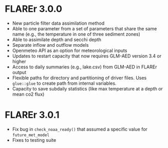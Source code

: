 # FLAREr 3.0.0

* New particle filter data assimilation method
* Able to one parameter from a set of parameters that share the same name (e.g., the temperature in one of three sediment zones)
* Able to assimilate depth and secchi depth
* Separate inflow and outflow models
* Openmeteo API as an option for meteorological inputs
* Updates to restart capacity that now requires GLM-AED version 3.4 or higher
* Access to daily summaries (e.g., lake.csv) from GLM-AED in FLAREr output
* Flexible paths for directory and partitioning of driver files.  Uses `glue::glue` to create path from internal variables.
* Capacity to save subdaily statistics (like max temperature at a depth or mean co2 flux)

# FLAREr 3.0.1

* Fix bug in `check_noaa_ready()` that assumed a specific value for `future_met_model`
* Fixes to testing suite

